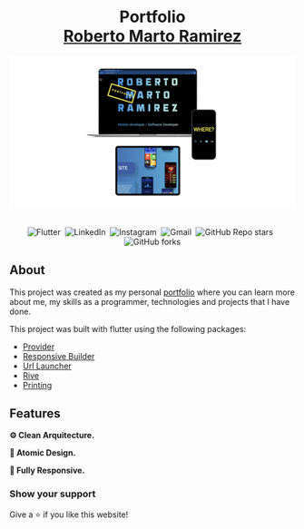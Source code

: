 <html>
  <head></head>
  <body>
<h1 align="center">
 <br> Portfolio<br/>
  <a href="http://rrmarto.github.io/">Roberto Marto Ramirez</a>
</h1>
<div align="center">
  <img alt="Demo" src="https://raw.githubusercontent.com/rrmarto/rrmarto.github.io/master/assets/images/demo.png" />
</div>

<br/>

<center>

![Flutter](https://img.shields.io/badge/MADE%20WITH-FLUTTER-blue?style=for-the-badge&logo=flutter) &nbsp;![LinkedIn](https://img.shields.io/badge/LINKEDIN-rrmarto-blue?style=for-the-badge&logo=linkedin) &nbsp;![Instagram](https://img.shields.io/badge/INSTAGRAM-rrmarto-blue?style=for-the-badge&logo=instagram&logoColor=white) &nbsp;![Gmail](https://img.shields.io/badge/GMAIL-rrmarto89-blue?style=for-the-badge&logo=gmail&logoColor=white) &nbsp;![GitHub Repo stars](https://img.shields.io/github/stars/rrmarto/rrmarto.github.io?color=blue&logo=github&style=for-the-badge) &nbsp;![GitHub forks](https://img.shields.io/github/forks/rrmarto/rrmarto.github.io?color=blue&logo=github&style=for-the-badge)

</center>


## About

This project was created as my personal <a href="https://rrmarto.github.io">portfolio</a> where you can learn more about me, my skills as a programmer, technologies and projects that I have done.<br/>

This project was built with flutter using the following packages:

- <a href="https://pub.dev/packages/provider">Provider</a>
- <a href="https://pub.dev/packages/responsive_builder">Responsive Builder</a>
- <a href="https://pub.dev/packages/url_launcher">Url Launcher</a>
- <a href="https://pub.dev/packages/rive">Rive</a>
- <a href="https://pub.dev/packages/printing">Printing</a>

## Features

**⚙️ Clean Arquitecture.**

**🎨 Atomic Design.**

**📱 Fully Responsive.**


### Show your support

Give a ⭐ if you like this website!
    </body>
  </html>